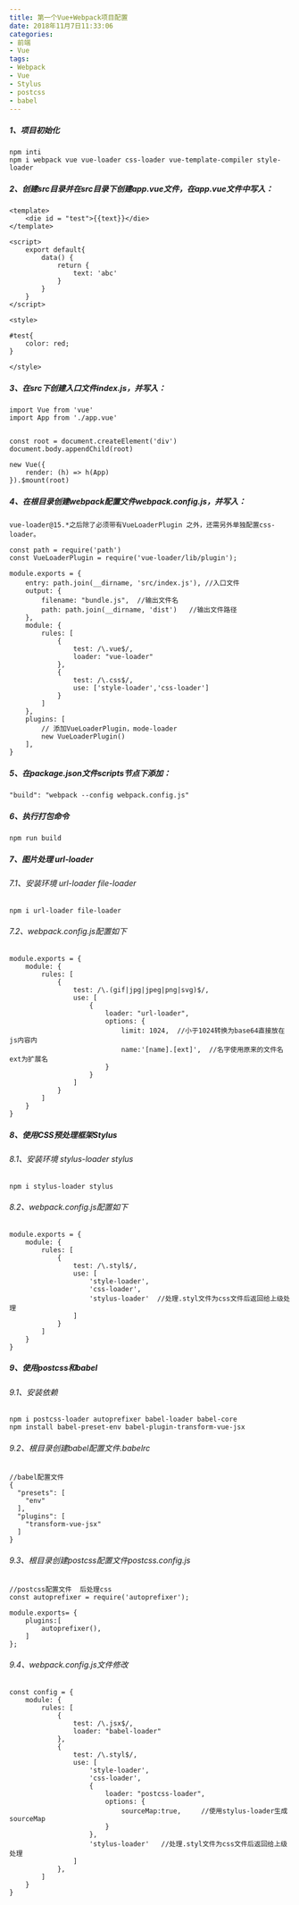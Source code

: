 ```yaml
---
title: 第一个Vue+Webpack项目配置
date: 2018年11月7日11:33:06
categories:
- 前端
- Vue
tags:
- Webpack
- Vue
- Stylus
- postcss
- babel
---
```



##### 1、项目初始化

```
npm inti
npm i webpack vue vue-loader css-loader vue-template-compiler style-loader
```

##### 2、创建src目录并在src目录下创建app.vue文件，在app.vue文件中写入：

```
<template>
    <die id = "test">{{text}}</die>
</template>

<script>
    export default{
        data() {
            return {
                text: 'abc'
            }
        }
    }
</script>

<style>

#test{
    color: red;
}

</style>
```

##### 3、在src下创建入口文件index.js，并写入：

```
import Vue from 'vue'
import App from './app.vue'


const root = document.createElement('div')
document.body.appendChild(root)

new Vue({
    render: (h) => h(App)
}).$mount(root)
```

##### 4、在根目录创建webpack配置文件webpack.config.js，并写入：
```
vue-loader@15.*之后除了必须带有VueLoaderPlugin 之外，还需另外单独配置css-loader。
```

```
const path = require('path')
const VueLoaderPlugin = require('vue-loader/lib/plugin');

module.exports = {
    entry: path.join(__dirname, 'src/index.js'), //入口文件
    output: {
        filename: "bundle.js",  //输出文件名
        path: path.join(__dirname, 'dist')   //输出文件路径
    },
    module: {
        rules: [
            {
                test: /\.vue$/,
                loader: "vue-loader"
            },
            {
                test: /\.css$/,
                use: ['style-loader','css-loader']
            }
        ]
    },
    plugins: [
        // 添加VueLoaderPlugin，mode-loader
        new VueLoaderPlugin()
    ],
}

```

##### 5、在package.json文件scripts节点下添加：
```
"build": "webpack --config webpack.config.js"
```

##### 6、执行打包命令
```
npm run build
```

##### 7、图片处理 url-loader

###### 7.1、安装环境 url-loader file-loader
```
npm i url-loader file-loader
```

###### 7.2、webpack.config.js配置如下
```
module.exports = {
	module: {
		rules: [
			{
                test: /\.(gif|jpg|jpeg|png|svg)$/,
                use: [
                    {
                        loader: "url-loader",
                        options: {
                            limit: 1024,  //小于1024转换为base64直接放在js内容内
                            name:'[name].[ext]',  //名字使用原来的文件名 ext为扩展名
                        }
                    }
                ]
            }
		]
	}
}
```

##### 8、使用CSS预处理框架Stylus

###### 8.1、安装环境 stylus-loader stylus
```
npm i stylus-loader stylus
```

###### 8.2、webpack.config.js配置如下
```
module.exports = {
	module: {
		rules: [
			{
                test: /\.styl$/,
                use: [
                    'style-loader',
                    'css-loader',
                    'stylus-loader'  //处理.styl文件为css文件后返回给上级处理
                ]
            }
		]
	}
}
```

##### 9、使用postcss和babel

###### 9.1、安装依赖
```
npm i postcss-loader autoprefixer babel-loader babel-core
npm install babel-preset-env babel-plugin-transform-vue-jsx
```

###### 9.2、根目录创建babel配置文件.babelrc
```
//babel配置文件
{
  "presets": [
    "env"
  ],
  "plugins": [
    "transform-vue-jsx"
  ]
}
```

###### 9.3、根目录创建postcss配置文件postcss.config.js
```
//postcss配置文件  后处理css
const autoprefixer = require('autoprefixer');

module.exports= {
    plugins:[
        autoprefixer(),
    ]
};
```

###### 9.4、webpack.config.js文件修改
```
const config = {
    module: {
        rules: [
            {
            	test: /\.jsx$/,
            	loader: "babel-loader"
            },
            {
            	test: /\.styl$/,
            	use: [
            		'style-loader',
            		'css-loader',
            		{
            			loader: "postcss-loader",
            			options: {
            				sourceMap:true,     //使用stylus-loader生成sourceMap
            			}
            		},
            		'stylus-loader'   //处理.styl文件为css文件后返回给上级处理
            	]
            },
        ]
    }
}
```